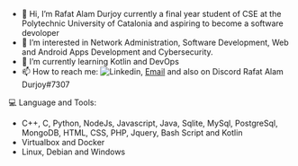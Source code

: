 - 👋 Hi, I’m Rafat Alam Durjoy currently a final year student of CSE at the Polytechnic University of Catalonia and aspiring to become a software devoloper 
- 👀 I’m interested in Network Administration, Software Development, Web and Android Apps Development and Cybersecurity.
- 🌱 I’m currently learning Kotlin and DevOps 
- 📫 How to reach me: ![Linkedin](https://www.linkedin.com/in/rafat-alam-durjoy-06753b138/), [Email](mailto:rafatinfo4@gmail.com?subject=[GitHub]%20Source%20Han%20Sans) and also on Discord Rafat Alam Durjoy#7307

:computer: Language and Tools:
  - C++, C, Python, NodeJs, Javascript, Java, Sqlite, MySql, PostgreSql, MongoDB, HTML, CSS, PHP, Jquery, Bash Script and Kotlin 
  - Virtualbox and Docker
  - Linux, Debian and Windows 

<!---
rafatbd/rafatbd is a ✨ special ✨ repository because its `README.md` (this file) appears on your GitHub profile.
You can click the Preview link to take a look at your changes.
--->
